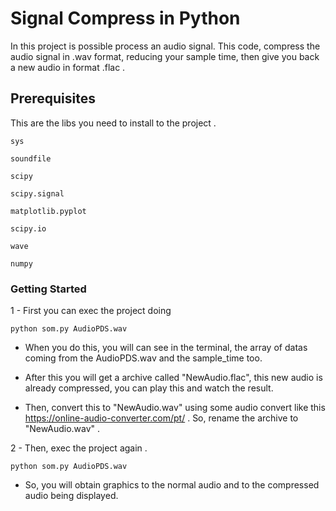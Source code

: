 # Signal Compress in Python

In this project is possible process an audio signal. This code, compress the audio signal in .wav format, reducing your sample time, then give you back a new audio in format .flac . 

## Prerequisites

This are the libs you need to install to the project .

```
sys
```
```
soundfile
```
```
scipy
```
```
scipy.signal 
```
```
matplotlib.pyplot
```
```
scipy.io
```
```
wave
```
```
numpy
```

### Getting Started

1 - First you can exec the project doing

```
python som.py AudioPDS.wav
```

- When you do this, you will can see in the terminal, the array of datas coming from the AudioPDS.wav and the sample_time too.

- After this you will get a archive called "NewAudio.flac", this new audio is already compressed, you can play this and watch the result.

- Then, convert this to  "NewAudio.wav" using some audio convert like this https://online-audio-converter.com/pt/ . So, rename the archive to "NewAudio.wav" .

2 - Then, exec the project again .

```
python som.py AudioPDS.wav
```

- So, you will obtain graphics to the normal audio and to the compressed audio being displayed. 





